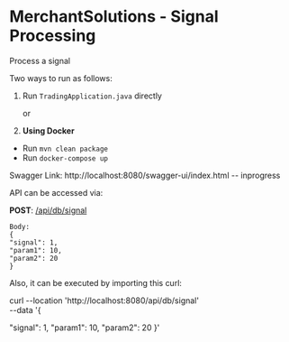 # MerchantSolutions - Signal Processing
Process a signal

Two ways to run as follows:

1) Run `TradingApplication.java` directly

    or

2) **Using Docker**

* Run ``` mvn clean package ```
* Run ``` docker-compose up ```

Swagger Link: http://localhost:8080/swagger-ui/index.html -- inprogress

API can be accessed via:

  **POST**: [/api/db/signal](http://localhost:8080/api/db/signal)

```
Body: 
{
"signal": 1,
"param1": 10,
"param2": 20
}
 ```

Also, it can be executed by importing this curl:

curl --location 'http://localhost:8080/api/db/signal' \
--data '{

"signal": 1,
"param1": 10,
"param2": 20
}'
